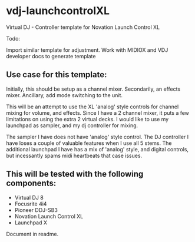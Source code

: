 # vdj-launchcontrolXL
Virtual DJ - Controller template for Novation Launch Control XL

Todo:

Import similar template for adjustment.
Work with MIDIOX and VDJ developer docs to generate template

Use case for this template:
------------------------------------------------------
Initially, this should be setup as a channel mixer.
Secondarily, an effects mixer.
Ancillary, add mode switching to the unit.

This will be an attempt to use the XL 'analog' style controls for channel mixing for volume, and effects.
Since I have a 2 channel mixer, it puts a few limitations on using the extra 2 virtual decks.
I would like to use my launchpad as sampler, and my dj controller for mixing.

The sampler I have does not have 'analog' style control.
The DJ controller I have loses a couple of valuable features when I use all 5 stems.
The additional launchpad I have has a mix of 'analog' style, and digital controls, but incessantly spams midi heartbeats that case issues.


This will be tested with the following components:
------------------------------------------------------
- Virtual DJ 8
- Focusrite 4i4
- Pioneer DDJ-SB3
- Novation Launch Control XL
- Launchpad X

Document in readme.


